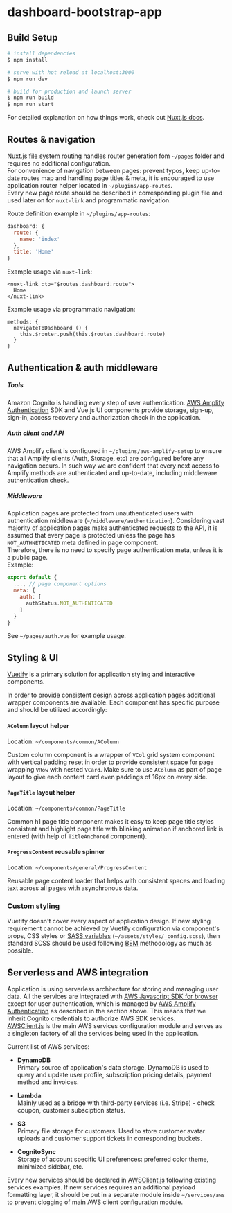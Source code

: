 # dashboard-bootstrap-app

## Build Setup

```bash
# install dependencies
$ npm install

# serve with hot reload at localhost:3000
$ npm run dev

# build for production and launch server
$ npm run build
$ npm run start
```

For detailed explanation on how things work, check out [Nuxt.js docs](https://nuxtjs.org).


## Routes & navigation

Nuxt.js [file system routing](https://nuxtjs.org/docs/2.x/features/file-system-routing) handles router generation fom `~/pages` folder and requires no additional configuration.  
For convenience of navigation between pages: prevent typos, keep up-to-date routes map and handling page titles & meta, it is encouraged to use application router helper located in `~/plugins/app-routes`.  
Every new page route should be described in corresponding plugin file and used later on for `nuxt-link` and programmatic navigation.  

Route definition example in `~/plugins/app-routes`:
```js
dashboard: {
  route: {
    name: 'index'
  },
  title: 'Home'
}
```

Example usage via `nuxt-link`:

```vue
<nuxt-link :to="$routes.dashboard.route">
  Home
</nuxt-link>
```

Example usage via programmatic navigation:

```vue
methods: {
  navigateToDashboard () {
    this.$router.push(this.$routes.dashboard.route)
  }
}
``` 

## Authentication & auth middleware

##### Tools

Amazon Cognito is handling every step of user authentication. [AWS Amplify Authentication](https://docs.amplify.aws/lib/auth/getting-started/q/platform/js) SDK and Vue.js UI components provide storage, sign-up, sign-in, access recovery and authorization check in the application.  

##### Auth client and API

AWS Amplify client is configured in `~/plugins/aws-amplify-setup` to ensure that all Amplify clients (Auth, Storage, etc) are configured before any navigation occurs. In such way we are confident that every next access to Amplify methods are authenticated and up-to-date, including middleware authentication check.    


##### Middleware

Application pages are protected from unauthenticated users with authentication middleware (`~/middleware/authentication`). Considering vast majority of application pages make authenticated requests to the API, it is assumed that every page is protected unless the page has `NOT_AUTHNETICATED` meta defined in page component.  
Therefore, there is no need to specify page authentication meta, unless it is a public page.   
Example: 

```js
export default {
  ..., // page component options 
  meta: {
    auth: [
      authStatus.NOT_AUTHENTICATED
    ]
  }
}
```

See `~/pages/auth.vue` for example usage.  

## Styling & UI

[Vuetify](https://vuetifyjs.com/) is a primary solution for application styling and interactive components. 

In order to provide consistent design across application pages additional wrapper components are available. Each component has specific purpose and should be utilized accordingly:

#### `AColumn` layout helper

Location: `~/components/common/AColumn`  

Custom column component is a wrapper of `VCol` grid system component with vertical padding reset in order to provide consistent space for page wrapping `VRow` with nested `VCard`. Make sure to use `AColumn` as part of page layout to give each content card even paddings of 16px on every side.

#### `PageTitle` layout helper

Location: `~/components/common/PageTitle`

Common h1 page title component makes it easy to keep page title styles consistent and highlight page title with blinking animation if anchored link is entered (with help of `TitleAnchored` component).

#### `ProgressContent` reusable spinner

Location: `~/components/general/ProgressContent` 

Reusable page content loader that helps with consistent spaces and loading text across all pages with asynchronous data.

### Custom styling

Vuetify doesn't cover every aspect of application design. If new styling requirement cannot be achieved by Vuetify configuration via component's props, CSS styles or [SASS variables](https://vuetifyjs.com/en/features/sass-variables/) (`~/assets/styles/_config.scss`), then standard SCSS should be used following [BEM](https://en.bem.info/methodology/quick-start/) methodology as much as possible.  


## Serverless and AWS integration

Application is using serverless architecture for storing and managing user data. All the services are integrated with [AWS Javascript SDK for browser](https://docs.aws.amazon.com/sdk-for-javascript/v3/developer-guide/getting-started-browser.html) except for user authentication, which is managed by [AWS Amplify Authentication](https://docs.amplify.aws/lib/auth/getting-started/q/platform/js) as described in the section above. This means that we inherit Cognito credentials to authorize AWS SDK services.  
[AWSClient.js](/services/aws/AWSClient.js) is the main AWS services configuration module and serves as a singleton factory of all the services being used in the application.  

Current list of AWS services:

- **DynamoDB**  
  Primary source of application's data storage. DynamoDB is used to query and update user profile, subscription pricing details, payment method and invoices.
  
- **Lambda**  
  Mainly used as a bridge with third-party services (i.e. Stripe) - check coupon, customer subsciption status.
  
- **S3**  
  Primary file storage for customers. Used to store customer avatar uploads and customer support tickets in corresponding buckets. 
  
- **CognitoSync**  
  Storage of account specific UI preferences: preferred color theme, minimized sidebar, etc.  
  
Every new services should be declared in [AWSClient.js](/services/aws/AWSClient.js) following existing services examples. If new services requires an additional payload formatting layer, it should be put in a separate module inside `~/services/aws` to prevent clogging of main AWS client configuration module. 

